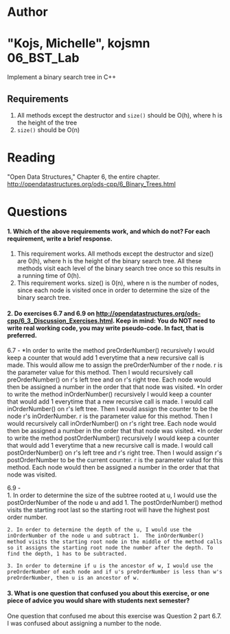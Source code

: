 Author
==========
"Kojs, Michelle", kojsmn
06_BST_Lab
==============

Implement a binary search tree in C++

Requirements
------------

1. All methods except the destructor and `size()` should be O(h), where h is the height of the tree
2. `size()` should be O(n)

Reading
=======
"Open Data Structures," Chapter 6, the entire chapter. http://opendatastructures.org/ods-cpp/6_Binary_Trees.html

Questions
=========

#### 1. Which of the above requirements work, and which do not? For each requirement, write a brief response.

1. This requirement works. All methods except the destructor and size() are 0(h), where h is the height of the binary search tree. All these methods visit each level of the binary search tree once so this results in a running time of 0(h).
2. This requirement works. size() is 0(n), where n is the number of nodes, since each node is visited once in order to determine the size of the binary search tree.

#### 2. Do exercises 6.7 and 6.9 on http://opendatastructures.org/ods-cpp/6_3_Discussion_Exercises.html. Keep in mind: You do NOT need to write real working code, you may write pseudo-code. In fact, that is preferred.

6.7 - 	*In order to write the method preOrderNumber() recursively I would keep a counter that would add 1 everytime that a new recursive call is made. This would allow me to assign the preOrderNumber of the r node. r is the parameter value for this method. Then I would recursively call preOrderNumber() on r's left tree and on r's right tree.  Each node would then be assigned a number in the order that that node was visited.
	*In order to write the method inOrderNumber() recursively I would keep a counter that would add 1 everytime that a new recursive call is made. I would call inOrderNumber() on r's left tree. Then I would assign the counter to be the node r's inOrderNumber.  r is the parameter value for this method. Then I would recursively call inOrderNumber() on r's right tree. Each node would then be assigned a number in the order that that node was visited.
	*In order to write the method postOrderNumber() recursively I would keep a counter that would add 1 everytime that a new recursive call is made. I would call postOrderNumber() on r's left tree and r's right tree. Then I would assign r's postOrderNumber to be the current counter. r is the parameter valud for this method. Each node would then be assigned a number in the order that that node was visited.

6.9 - 	
	1. In order to determine the size of the subtree rooted at u, I would use the postOrderNumber of the node u and add 1.  The postOrderNumber() method visits the starting root last so the starting root will have the highest post order number.
	
	2. In order to determine the depth of the u, I would use the inOrderNumber of the node u and subtract 1.  The inOrderNumber() method visits the starting root node in the middle of the method calls so it assigns the starting root node the number after the depth. To find the depth, 1 has to be subtracted.
	
	3. In order to determine if u is the ancestor of w, I would use the preOrderNumber of each node and if u's preOrderNumber is less than w's preOrderNumber, then u is an ancestor of w.


#### 3. What is one question that confused you about this exercise, or one piece of advice you would share with students next semester?

One question that confused me about this exercise was Question 2 part 6.7. I was confused about assigning a number to the node.